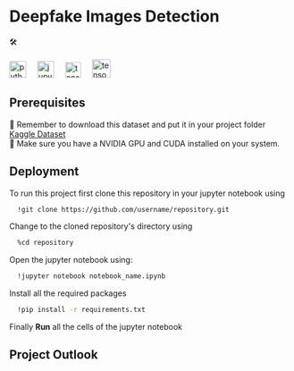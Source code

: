 # Deepfake Images Detection


🛠️ <br>
<br><img src="https://cdn.jsdelivr.net/gh/devicons/devicon/icons/python/python-original.svg" height="30" alt="python logo"  />
<img width="12" />
<img src="https://cdn.jsdelivr.net/gh/devicons/devicon/icons/jupyter/jupyter-original.svg" height="30" alt="jupyter logo"  />
<img width="12" />
<img src="https://upload.wikimedia.org/wikipedia/commons/0/05/Scikit_learn_logo_small.svg" height="28" alt="tensorflow logo"  />
<img width="12" />
<img src="https://www.silicon.co.uk/wp-content/uploads/2013/06/nvidia-cuda-1280x720.jpg" height="33" alt="tensorflow logo"  />

## Prerequisites

🚨 Remember to download this dataset and put it in your project folder [Kaggle Dataset](https://www.kaggle.com/datasets/manjilkarki/deepfake-and-real-images) <br>
🚨 Make sure you have a NVIDIA GPU and CUDA installed on your system.

## Deployment

To run this project first clone this repository in your jupyter notebook using

```bash
  !git clone https://github.com/username/repository.git
```
Change to the cloned repository's directory using

```bash
  %cd repository
```

Open the jupyter notebook using:
```bash
  !jupyter notebook notebook_name.ipynb
```

Install all the required packages 
```bash
  !pip install -r requirements.txt
```

Finally **Run** all the cells of the jupyter notebook 


## Project Outlook
<br>

